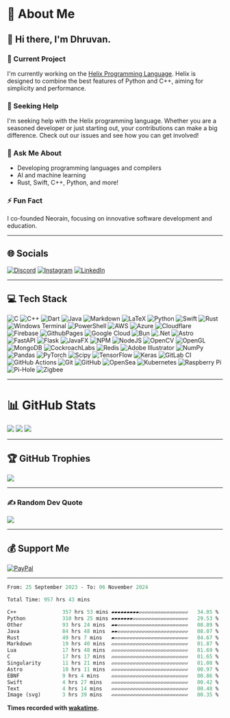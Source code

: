 # 💫 About Me

## 👋 Hi there, I'm Dhruvan.

### 🔭 Current Project
I'm currently working on the [Helix Programming Language](https://github.com/kneorain/helix-lang). Helix is designed to combine the best features of Python and C++, aiming for simplicity and performance.

### 🤝 Seeking Help
I'm seeking help with the Helix programming language. Whether you are a seasoned developer or just starting out, your contributions can make a big difference. Check out our issues and see how you can get involved!

### 💬 Ask Me About
- Developing programming languages and compilers
- AI and machine learning
- Rust, Swift, C++, Python, and more!

### ⚡ Fun Fact
I co-founded Neorain, focusing on innovative software development and education.

---

## 🌐 Socials

[![Discord](https://img.shields.io/badge/Discord-%237289DA.svg?logo=discord&logoColor=white)](https://discord.gg/.ze7) [![Instagram](https://img.shields.io/badge/Instagram-%23E4405F.svg?logo=Instagram&logoColor=white)](https://instagram.com/dhurvan_kartik) [![LinkedIn](https://img.shields.io/badge/LinkedIn-%230077B5.svg?logo=linkedin&logoColor=white)](https://linkedin.com/in/dhruvan_kartik)

---

## 💻 Tech Stack
![C](https://img.shields.io/badge/c-%2300599C.svg?style=flat&logo=c&logoColor=white) 
![C++](https://img.shields.io/badge/c++-%2300599C.svg?style=flat&logo=c%2B%2B&logoColor=white) 
![Dart](https://img.shields.io/badge/dart-%230175C2.svg?style=flat&logo=dart&logoColor=white) 
![Java](https://img.shields.io/badge/java-%23ED8B00.svg?style=flat&logo=openjdk&logoColor=white) 
![Markdown](https://img.shields.io/badge/markdown-%23000000.svg?style=flat&logo=markdown&logoColor=white) 
![LaTeX](https://img.shields.io/badge/latex-%23008080.svg?style=flat&logo=latex&logoColor=white) 
![Python](https://img.shields.io/badge/python-3670A0?style=flat&logo=python&logoColor=ffdd54) 
![Swift](https://img.shields.io/badge/swift-F54A2A?style=flat&logo=swift&logoColor=white) 
![Rust](https://img.shields.io/badge/rust-%23000000.svg?style=flat&logo=rust&logoColor=white) 
![Windows Terminal](https://img.shields.io/badge/Windows%20Terminal-%234D4D4D.svg?style=flat&logo=windows-terminal&logoColor=white) 
![PowerShell](https://img.shields.io/badge/PowerShell-%235391FE.svg?style=flat&logo=powershell&logoColor=white) 
![AWS](https://img.shields.io/badge/AWS-%23FF9900.svg?style=flat&logo=amazon-aws&logoColor=white) 
![Azure](https://img.shields.io/badge/azure-%230072C6.svg?style=flat&logo=microsoftazure&logoColor=white) 
![Cloudflare](https://img.shields.io/badge/Cloudflare-F38020?style=flat&logo=Cloudflare&logoColor=white) 
![Firebase](https://img.shields.io/badge/firebase-%23039BE5.svg?style=flat&logo=firebase) 
![GithubPages](https://img.shields.io/badge/github%20pages-121013?style=flat&logo=github&logoColor=white) 
![Google Cloud](https://img.shields.io/badge/GoogleCloud-%234285F4.svg?style=flat&logo=google-cloud&logoColor=white) 
![Bun](https://img.shields.io/badge/Bun-%23000000.svg?style=flat&logo=bun&logoColor=white) 
![.Net](https://img.shields.io/badge/.NET-5C2D91?style=flat&logo=.net&logoColor=white) 
![Astro](https://img.shields.io/badge/astro-%232C2052.svg?style=flat&logo=astro&logoColor=white) 
![FastAPI](https://img.shields.io/badge/FastAPI-005571?style=flat&logo=fastapi) 
![Flask](https://img.shields.io/badge/flask-%23000.svg?style=flat&logo=flask&logoColor=white) 
![JavaFX](https://img.shields.io/badge/javafx-%23FF0000.svg?style=flat&logo=javafx&logoColor=white) 
![NPM](https://img.shields.io/badge/NPM-%23CB3837.svg?style=flat&logo=npm&logoColor=white) 
![NodeJS](https://img.shields.io/badge/node.js-6DA55F?style=flat&logo=node.js&logoColor=white) 
![OpenCV](https://img.shields.io/badge/opencv-%23white.svg?style=flat&logo=opencv&logoColor=white) 
![OpenGL](https://img.shields.io/badge/OpenGL-%23FFFFFF.svg?style=flat&logo=opengl) 
![MongoDB](https://img.shields.io/badge/MongoDB-%234ea94b.svg?style=flat&logo=mongodb&logoColor=white) 
![CockroachLabs](https://img.shields.io/badge/Cockroach%20Labs-6933FF?style=flat&logo=Cockroach%20Labs&logoColor=white) 
![Redis](https://img.shields.io/badge/redis-%23DD0031.svg?style=flat&logo=redis&logoColor=white) 
![Adobe Illustrator](https://img.shields.io/badge/adobe%20illustrator-%23FF9A00.svg?style=flat&logo=adobe%20illustrator&logoColor=white) 
![NumPy](https://img.shields.io/badge/numpy-%23013243.svg?style=flat&logo=numpy&logoColor=white) 
![Pandas](https://img.shields.io/badge/pandas-%23150458.svg?style=flat&logo=pandas&logoColor=white) 
![PyTorch](https://img.shields.io/badge/PyTorch-%23EE4C2C.svg?style=flat&logo=PyTorch&logoColor=white) 
![Scipy](https://img.shields.io/badge/SciPy-%230C55A5.svg?style=flat&logo=scipy&logoColor=%white) 
![TensorFlow](https://img.shields.io/badge/TensorFlow-%23FF6F00.svg?style=flat&logo=TensorFlow&logoColor=white) 
![Keras](https://img.shields.io/badge/Keras-%23D00000.svg?style=flat&logo=Keras&logoColor=white) 
![GitLab CI](https://img.shields.io/badge/gitlab%20CI-%23181717.svg?style=flat&logo=gitlab&logoColor=white) 
![GitHub Actions](https://img.shields.io/badge/github%20actions-%232671E5.svg?style=flat&logo=githubactions&logoColor=white) 
![Git](https://img.shields.io/badge/git-%23F05033.svg?style=flat&logo=git&logoColor=white) 
![GitHub](https://img.shields.io/badge/github-%23121011.svg?style=flat&logo=github&logoColor=white) 
![OpenSea](https://img.shields.io/badge/OpenSea-%232081E2.svg?style=flat&logo=opensea&logoColor=white) 
![Kubernetes](https://img.shields.io/badge/kubernetes-%23326ce5.svg?style=flat&logo=kubernetes&logoColor=white) 
![Raspberry Pi](https://img.shields.io/badge/-RaspberryPi-C51A4A?style=flat&logo=Raspberry-Pi) 
![Pi-Hole](https://img.shields.io/badge/pihole-%2396060C.svg?style=flat&logo=pi-hole&logoColor=white) 
![Zigbee](https://img.shields.io/badge/zigbee-%23EB0443.svg?style=flat&logo=zigbee&logoColor=white)

---

# 📊 GitHub Stats

![](https://github-readme-stats.vercel.app/api?username=ze7111&theme=dark&hide_border=true&include_all_commits=true&count_private=false)
![](https://github-readme-streak-stats.herokuapp.com/?user=ze7111&theme=dark&hide_border=true)
![](https://github-readme-stats.vercel.app/api/top-langs/?username=ze7111&theme=dark&hide_border=true&include_all_commits=true&count_private=false&layout=compact)

---

## 🏆 GitHub Trophies

![](https://github-profile-trophy.vercel.app/?username=ze7111&theme=radical&no-frame=true&no-bg=false&margin-w=4)

---

### ✍️ Random Dev Quote

![](https://quotes-github-readme.vercel.app/api?type=horizontal&theme=radical)

---

## 💰 Support Me

[![PayPal](https://img.shields.io/badge/PayPal-00457C?style=for-the-badge&logo=paypal&logoColor=white)](https://paypal.me/dhruvan0)

---

<!--START_SECTION:waka-->

```ocaml
From: 25 September 2023 - To: 06 November 2024

Total Time: 957 hrs 43 mins

C++               357 hrs 53 mins ▰▰▰▰▰▰▰▰▰▱▱▱▱▱▱▱▱▱▱▱▱▱▱▱▱   34.05 %
Python            310 hrs 25 mins ▰▰▰▰▰▰▰▱▱▱▱▱▱▱▱▱▱▱▱▱▱▱▱▱▱   29.53 %
Other             93 hrs 24 mins  ▰▰▱▱▱▱▱▱▱▱▱▱▱▱▱▱▱▱▱▱▱▱▱▱▱   08.89 %
Java              84 hrs 48 mins  ▰▰▱▱▱▱▱▱▱▱▱▱▱▱▱▱▱▱▱▱▱▱▱▱▱   08.07 %
Rust              49 hrs 7 mins   ▰▱▱▱▱▱▱▱▱▱▱▱▱▱▱▱▱▱▱▱▱▱▱▱▱   04.67 %
Markdown          19 hrs 40 mins  ▱▱▱▱▱▱▱▱▱▱▱▱▱▱▱▱▱▱▱▱▱▱▱▱▱   01.87 %
Lua               17 hrs 48 mins  ▱▱▱▱▱▱▱▱▱▱▱▱▱▱▱▱▱▱▱▱▱▱▱▱▱   01.69 %
C                 17 hrs 17 mins  ▱▱▱▱▱▱▱▱▱▱▱▱▱▱▱▱▱▱▱▱▱▱▱▱▱   01.65 %
Singularity       11 hrs 21 mins  ▱▱▱▱▱▱▱▱▱▱▱▱▱▱▱▱▱▱▱▱▱▱▱▱▱   01.08 %
Astro             10 hrs 11 mins  ▱▱▱▱▱▱▱▱▱▱▱▱▱▱▱▱▱▱▱▱▱▱▱▱▱   00.97 %
EBNF              9 hrs 4 mins    ▱▱▱▱▱▱▱▱▱▱▱▱▱▱▱▱▱▱▱▱▱▱▱▱▱   00.86 %
Swift             4 hrs 27 mins   ▱▱▱▱▱▱▱▱▱▱▱▱▱▱▱▱▱▱▱▱▱▱▱▱▱   00.42 %
Text              4 hrs 14 mins   ▱▱▱▱▱▱▱▱▱▱▱▱▱▱▱▱▱▱▱▱▱▱▱▱▱   00.40 %
Image (svg)       3 hrs 39 mins   ▱▱▱▱▱▱▱▱▱▱▱▱▱▱▱▱▱▱▱▱▱▱▱▱▱   00.35 %
```

<!--END_SECTION:waka-->
**Times recorded with [wakatime](wakatime.com).**
